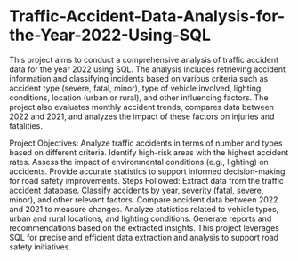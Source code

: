 # Traffic-Accident-Data-Analysis-for-the-Year-2022-Using-SQL
This project aims to conduct a comprehensive analysis of traffic accident data for the year 2022 using SQL. The analysis includes retrieving accident information and classifying incidents based on various criteria such as accident type (severe, fatal, minor), type of vehicle involved, lighting conditions, location (urban or rural), and other influencing factors. The project also evaluates monthly accident trends, compares data between 2022 and 2021, and analyzes the impact of these factors on injuries and fatalities.

Project Objectives:
Analyze traffic accidents in terms of number and types based on different criteria.
Identify high-risk areas with the highest accident rates.
Assess the impact of environmental conditions (e.g., lighting) on accidents.
Provide accurate statistics to support informed decision-making for road safety improvements.
Steps Followed:
Extract data from the traffic accident database.
Classify accidents by year, severity (fatal, severe, minor), and other relevant factors.
Compare accident data between 2022 and 2021 to measure changes.
Analyze statistics related to vehicle types, urban and rural locations, and lighting conditions.
Generate reports and recommendations based on the extracted insights.
This project leverages SQL for precise and efficient data extraction and analysis to support road safety initiatives.








